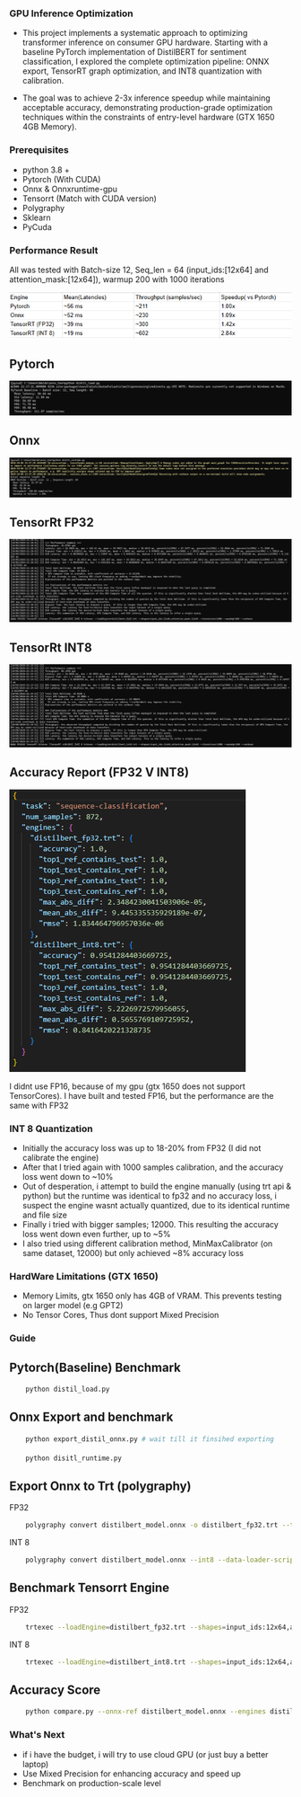 ### GPU Inference Optimization

* This project implements a systematic approach to optimizing transformer inference on consumer GPU hardware. Starting with a baseline PyTorch implementation of DistilBERT for sentiment classification, I explored the complete optimization pipeline: ONNX export, TensorRT graph optimization, and INT8 quantization with calibration.

* The goal was to achieve 2-3x inference speedup while maintaining acceptable accuracy, demonstrating production-grade optimization techniques within the constraints of entry-level hardware (GTX 1650 4GB Memory).

### Prerequisites

* python 3.8 +
* Pytorch (With CUDA)
* Onnx & Onnxruntime-gpu
* Tensorrt (Match with CUDA version)
* Polygraphy
* Sklearn
* PyCuda

### Performance Result

All was tested with Batch-size 12, Seq_len = 64 (input_ids:[12x64] and attention_mask:[12x64]),  warmup 200 with 1000 iterations

![alt text](https://github.com/waldo1234567/inference_optimization/blob/main/screenshots/table.png)

## Pytorch
![alt text](https://github.com/waldo1234567/inference_optimization/blob/main/screenshots/pytorch.png)

## Onnx
![alt text](https://github.com/waldo1234567/inference_optimization/blob/main/screenshots/onnx.png)

## TensorRt FP32
![alt text](https://github.com/waldo1234567/inference_optimization/blob/main/screenshots/trt_fp32.png)

## TensorRt INT8
![alt text](https://github.com/waldo1234567/inference_optimization/blob/main/screenshots/trt_int8.png)

## Accuracy Report (FP32 V INT8)
![alt text](https://github.com/waldo1234567/inference_optimization/blob/main/screenshots/accuracy.png)

I didnt use FP16, because of my gpu (gtx 1650 does not support TensorCores). I have built and tested FP16, but the performance are the same with FP32

### INT 8 Quantization

* Initially the accuracy loss was up to 18-20% from FP32 (I did not calibrate the engine)
* After that I tried again with 1000 samples calibration, and the accuracy loss went down to ~10%
* Out of desperation, i attempt to build the engine manually (using trt api & python) but the runtime was identical to fp32 and no accuracy loss, i suspect the engine wasnt actually quantized, due to its identical runtime and file size
* Finally i tried with bigger samples; 12000. This resulting the accuracy loss went down even further, up to ~5%
* I also tried using different calibration method, MinMaxCalibrator (on same dataset, 12000) but only achieved ~8% accuracy loss
  

### HardWare Limitations (GTX 1650)

* Memory Limits, gtx 1650 only has 4GB of VRAM. This prevents testing on larger model (e.g GPT2)
* No Tensor Cores, Thus dont support Mixed Precision

### Guide

## Pytorch(Baseline) Benchmark

```bash
    python distil_load.py

```

## Onnx Export and benchmark

```bash
    python export_distil_onnx.py # wait till it finsihed exporting

    python disitl_runtime.py
```

## Export Onnx to Trt (polygraphy)

FP32

```bash
    polygraphy convert distilbert_model.onnx -o distilbert_fp32.trt --trt-min-shapes input_ids:[1,64] attention_mask:[1,64] --trt-opt-shapes input_ids:[12,64] attention_mask:[12,64] --trt-max-shapes input_ids:[20,64] attention_mask:[20,64] --convert-to trt --verbose

```

INT 8

```bash
    polygraphy convert distilbert_model.onnx --int8 --data-loader-script load_data.py --calibration-cache disitlbert_calib.cache -o distilbert_int8.trt --trt-min-shapes input_ids:[1,64] attention_mask:[1,64] --trt-opt-shapes input_ids:[12,64] attention_mask:[12,64] --trt-max-shapes input_ids:[20,64] attention_mask:[20,64] --convert-to trt --verbose

```

## Benchmark Tensorrt Engine

FP32

```bash
    trtexec --loadEngine=distilbert_fp32.trt --shapes=input_ids:12x64,attention_mask:12x64 --iterations=1000 --warmUp=200 --useCudaGraph --useSpinWait --verbose

```

INT 8

```bash
    trtexec --loadEngine=distilbert_int8.trt --shapes=input_ids:12x64,attention_mask:12x64 --iterations=1000 --warmUp=200 --useCudaGraph --useSpinWait --verbose    

```

## Accuracy Score

```bash
    python compare.py --onnx-ref distilbert_model.onnx --engines distilbert_fp32.trt distilbert_int8.trt  --dataset glue/sst2 --max-samples 1000 --batch-size 12 --max-length 64

```

### What's Next

* if i have the budget, i will try to use cloud GPU (or just buy a better laptop)
* Use Mixed Precision for enhancing accuracy and speed up
* Benchmark on production-scale level



